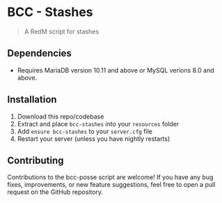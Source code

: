 # BCC - Stashes

> A RedM script for stashes

## Dependencies
-  Requires MariaDB version 10.11 and above or MySQL verions 8.0 and above.

## Installation
1. Download this repo/codebase
2. Extract and place `bcc-stashes` into your `resources` folder
3. Add `ensure bcc-stashes` to your `server.cfg` file
4. Restart your server (unless you have nightly restarts)

## Contributing
Contributions to the bcc-posse script are welcome! If you have any bug fixes, improvements, or new feature suggestions, feel free to open a pull request on the GitHub repository.

